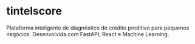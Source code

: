 # tintelscore
Plataforma inteligente de diagnóstico de crédito preditivo para pequenos negócios. Desenvolvida com FastAPI, React e Machine Learning.
